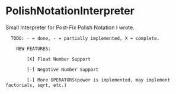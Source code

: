# PolishNotationInterpreter
Small Interpreter for Post-Fix Polish Notation I wrote.

      TODO: · = done, - = partially implemented, X = complete.

        NEW FEATURES:

            [X] Float Number Support
            
            [·] Negative Number Support

            [-] More OPERATORS(power is implemented, may implement factorials, sqrt, etc.)
